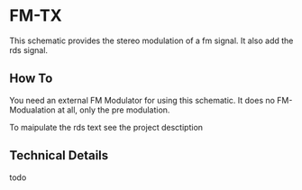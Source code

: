 FM-TX
=====

This schematic provides the stereo modulation of a fm signal.
It also add the rds signal.


How To
------

You need an external FM Modulator for using this schematic.
It does no FM-Modualation at all, only the pre modulation.

To maipulate the rds text see the project desctiption


Technical Details
-----------------


todo
